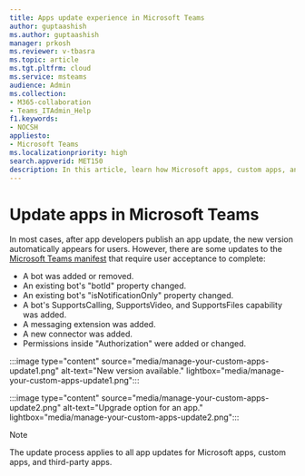 ```yaml
---
title: Apps update experience in Microsoft Teams
author: guptaashish
ms.author: guptaashish
manager: prkosh
ms.reviewer: v-tbasra
ms.topic: article
ms.tgt.pltfrm: cloud
ms.service: msteams
audience: Admin
ms.collection: 
- M365-collaboration
- Teams_ITAdmin_Help
f1.keywords:
- NOCSH
appliesto: 
- Microsoft Teams
ms.localizationpriority: high
search.appverid: MET150
description: In this article, learn how Microsoft apps, custom apps, and third-party apps in Microsoft Teams are updated.
---
```


# Update apps in Microsoft Teams

In most cases, after app developers publish an app update, the new version automatically appears for users. However, there are some updates to the [Microsoft Teams manifest](/microsoftteams/platform/resources/schema/manifest-schema) that require user acceptance to complete:

* A bot was added or removed.
* An existing bot's "botId" property changed.
* An existing bot's "isNotificationOnly" property changed.
* A bot's SupportsCalling, SupportsVideo, and SupportsFiles capability was added.
* A messaging extension was added.
* A new connector was added.
* Permissions inside "Authorization" were added or changed.

:::image type="content" source="media/manage-your-custom-apps-update1.png" alt-text="New version available." lightbox="media/manage-your-custom-apps-update1.png":::

:::image type="content" source="media/manage-your-custom-apps-update2.png" alt-text="Upgrade option for an app." lightbox="media/manage-your-custom-apps-update2.png":::

> [!NOTE]
> The update process applies to all app updates for Microsoft apps, custom apps, and third-party apps.
